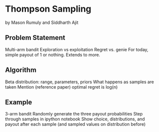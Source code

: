 # Thompson Sampling
by Mason Rumuly and Siddharth Ajit

## Problem Statement

Multi-arm bandit
Exploration vs exploitation
Regret vs. genie
For today, simple payout of 1 or nothing. Extends to more.

## Algorithm

Beta distribution: range, parameters, priors
What happens as samples are taken
Mention (reference paper) optimal regret is log(n)

## Example

3-arm bandit
Randomly generate the three payout probabilities
Step through samples in ipython notebook
Show choice, distributions, and payout after each sample (and sampled values on distribution before)
